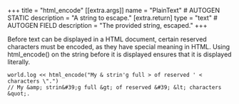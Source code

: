 +++
title = "html_encode"
[[extra.args]]
name = "PlainText" # AUTOGEN STATIC
description = "A string to escape."
[extra.return]
type = "text" # AUTOGEN FIELD
description = "The provided string, escaped."
+++

Before text can be displayed in a HTML document, certain reserved characters must be encoded, as they have special meaning in HTML. Using html_encode() on the string before it is displayed ensures that it is displayed literally.

```dm
world.log << html_encode("My & strin'g full > of reserved ' < characters \".")
// My &amp; strin&#39;g full &gt; of reserved &#39; &lt; characters &quot;.
```
